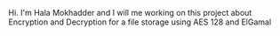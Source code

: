 Hi. I'm Hala Mokhadder and I will me working on this project about Encryption and Decryption for a file storage using AES 128 and ElGamal
